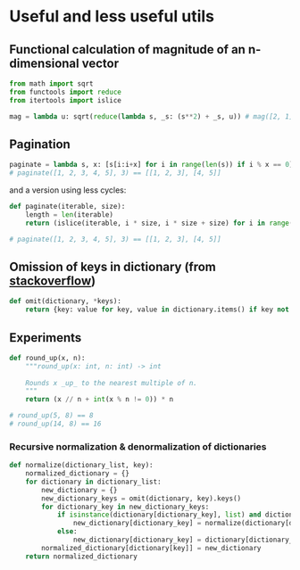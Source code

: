 # Useful and less useful utils

## Functional calculation of magnitude of an n-dimensional vector
```python
from math import sqrt
from functools import reduce
from itertools import islice

mag = lambda u: sqrt(reduce(lambda s, _s: (s**2) + _s, u)) # mag([2, 1]) == 2.23606797749979
```

## Pagination
```python
paginate = lambda s, x: [s[i:i+x] for i in range(len(s)) if i % x == 0]
# paginate([1, 2, 3, 4, 5], 3) == [[1, 2, 3], [4, 5]]
```

and a version using less cycles:

```python
def paginate(iterable, size):
    length = len(iterable)
    return (islice(iterable, i * size, i * size + size) for i in range(length // size + min(1, length % size)))

# paginate([1, 2, 3, 4, 5], 3) == [[1, 2, 3], [4, 5]]
```

## Omission of keys in dictionary (from [stackoverflow](https://stackoverflow.com/a/41010331))
```python
def omit(dictionary, *keys):
    return {key: value for key, value in dictionary.items() if key not in keys}
```

## Experiments
```python
def round_up(x, n):
    """round_up(x: int, n: int) -> int
    
    Rounds x _up_ to the nearest multiple of n.
    """
    return (x // n + int(x % n != 0)) * n

# round_up(5, 8) == 8
# round_up(14, 8) == 16
```

### Recursive normalization & denormalization of dictionaries
```python
def normalize(dictionary_list, key):
    normalized_dictionary = {}
    for dictionary in dictionary_list:
        new_dictionary = {}
        new_dictionary_keys = omit(dictionary, key).keys()
        for dictionary_key in new_dictionary_keys:
            if isinstance(dictionary[dictionary_key], list) and dictionary_key in dictionary.keys():
                new_dictionary[dictionary_key] = normalize(dictionary[dictionary_key], key)
            else:
                new_dictionary[dictionary_key] = dictionary[dictionary_key]
        normalized_dictionary[dictionary[key]] = new_dictionary
    return normalized_dictionary
```

